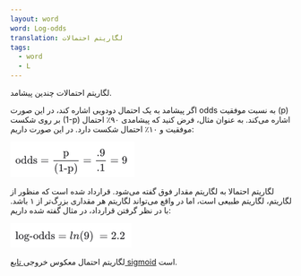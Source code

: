 ```yaml
---
layout: word
word: Log-odds
translation: لگاریتم احتمالات
tags:
  - word
  - L
---
```

لگاریتم احتمالات چندین پیشامد.

اگر پیشامد به یک احتمال دودویی اشاره کند، در این صورت odds به نسبت موفقیت (p) بر روی شکست (1-p) اشاره می‌کند. به عنوان مثال، فرض کنید که پیشامدی ۹۰٪ احتمال موفقیت و ۱۰٪ احتمال شکست دارد. در این صورت داریم:

![](/assets/img/screenshot-from-2021-04-14-14-33-23.png)

لگاریتم احتمالا به لگاریتم مقدار فوق گفته می‌شود. قرارداد شده است که منظور از لگاریتم، لگاریتم طبیعی است، اما در واقع می‌تواند لگاریتم هر مقداری بزرگ‌تر از ۱ باشد. با در نظر گرفتن قرارداد، در مثال گفته شده داریم:

![](/assets/img/screenshot-from-2021-04-14-14-36-59.png)

لگاریتم احتمال معکوس خروجی[ تابع sigmoid](/S/sigmoid_function) است.